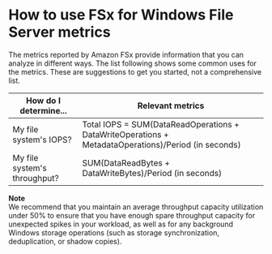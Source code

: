 # How to use FSx for Windows File Server metrics<a name="how_to_use_metrics"></a>

The metrics reported by Amazon FSx provide information that you can analyze in different ways\. The list following shows some common uses for the metrics\. These are suggestions to get you started, not a comprehensive list\.


| How do I determine\.\.\. | Relevant metrics | 
| --- | --- | 
| My file system's IOPS? | Total IOPS = SUM\(DataReadOperations \+ DataWriteOperations \+ MetadataOperations\)/Period \(in seconds\) | 
| My file system's throughput? | SUM\(DataReadBytes \+ DataWriteBytes\)/Period \(in seconds\)  | 

**Note**  
We recommend that you maintain an average throughput capacity utilization under 50% to ensure that you have enough spare throughput capacity for unexpected spikes in your workload, as well as for any background Windows storage operations \(such as storage synchronization, deduplication, or shadow copies\)\.